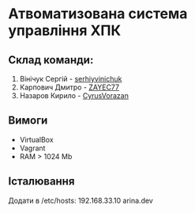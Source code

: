 # Атвоматизована система управління ХПК #
## Склад команди: ##
1. Вінічук Сергій - [serhiyvinichuk](https://github.com/serhiyvinichuk) 
2. Карпович Дмитро - [ZAYEC77](https://github.com/ZAYEC77)
3. Назаров Кирило - [CyrusVorazan](https://github.com/CyrusVorazan)

## Вимоги 
- VirtualBox
- Vagrant
- RAM > 1024 Mb

## Істалювання
Додати в /etc/hosts:
	192.168.33.10 		arina.dev